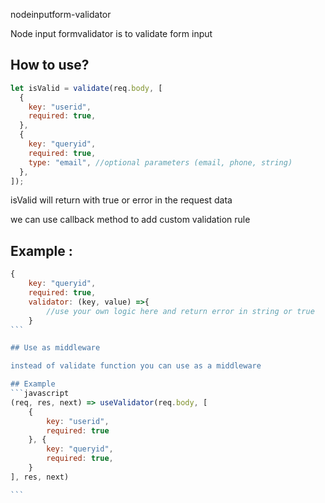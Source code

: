 nodeinputform-validator

Node input formvalidator is to validate form input

## How to use?

```javascript
let isValid = validate(req.body, [
  {
    key: "userid",
    required: true,
  },
  {
    key: "queryid",
    required: true,
    type: "email", //optional parameters (email, phone, string)
  },
]);
```

isValid will return with true or error in the request data

we can use callback method to add custom validation rule

## Example :

````javascript
{
    key: "queryid",
    required: true,
    validator: (key, value) =>{
        //use your own logic here and return error in string or true
    }
```

## Use as middleware

instead of validate function you can use as a middleware

## Example
```javascript
(req, res, next) => useValidator(req.body, [
    {
        key: "userid",
        required: true
    }, {
        key: "queryid",
        required: true,
    }
], res, next)

```


````
